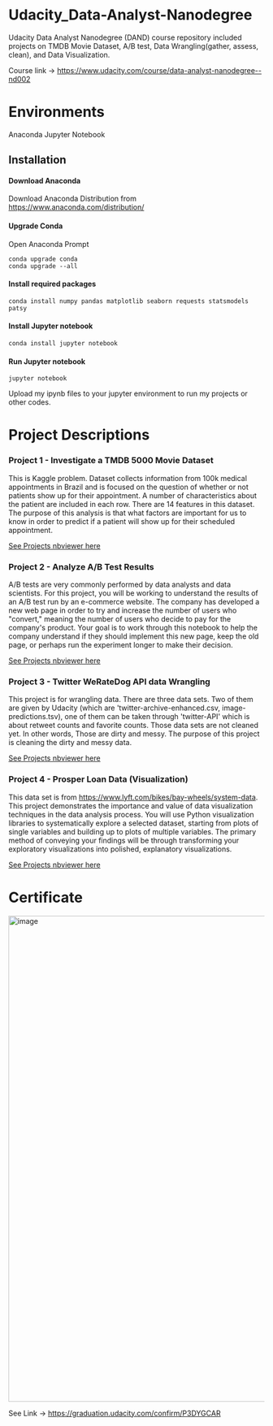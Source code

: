 # Udacity_Data-Analyst-Nanodegree
Udacity Data Analyst Nanodegree (DAND) course repository included projects on TMDB Movie Dataset, A/B test, Data Wrangling(gather, assess, clean), and Data Visualization.

Course link ->  https://www.udacity.com/course/data-analyst-nanodegree--nd002

# Environments
Anaconda Jupyter Notebook

## Installation

#### Download Anaconda
Download Anaconda Distribution from https://www.anaconda.com/distribution/

#### Upgrade Conda
Open Anaconda Prompt
```
conda upgrade conda
conda upgrade --all
```

#### Install required packages
```
conda install numpy pandas matplotlib seaborn requests statsmodels patsy
```

#### Install Jupyter notebook
```
conda install jupyter notebook
```
#### Run Jupyter notebook
```
jupyter notebook
```

Upload my ipynb files to your jupyter environment to run my projects or other codes.

# Project Descriptions

### Project 1 - Investigate a TMDB 5000 Movie Dataset
This is Kaggle problem. Dataset collects information from 100k medical appointments in Brazil and is focused on the question of whether or not patients show up for their appointment. A number of characteristics about the patient are included in each row. There are 14 features in this dataset. The purpose of this analysis is that what factors are important for us to know in order to predict if a patient will show up for their scheduled appointment.

[See Projects nbviewer here](https://nbviewer.org/github/nare0317/Udacity_Data-Analyst-Nanodegree/blob/main/Project%202%20-%20EDA%20-%20Investigate%20a%20TMDB%205000%20Movie%20Dataset/Investigate%20a%20TMDB%205000%20Movie%20Dataset_v4.ipynb)

### Project 2 - Analyze A/B Test Results
A/B tests are very commonly performed by data analysts and data scientists. For this project, you will be working to understand the results of an A/B test run by an e-commerce website. The company has developed a new web page in order to try and increase the number of users who "convert," meaning the number of users who decide to pay for the company's product. Your goal is to work through this notebook to help the company understand if they should implement this new page, keep the old page, or perhaps run the experiment longer to make their decision.

[See Projects nbviewer here](https://nbviewer.org/github/nare0317/Udacity_Data-Analyst-Nanodegree/blob/main/Project%204%20-%20Wrangling%20-%20WeRateDogs/wrangle_act.ipynb)

### Project 3 - Twitter WeRateDog API data Wrangling
This project is for wrangling data. There are three data sets. Two of them are given by Udacity (which are 'twitter-archive-enhanced.csv, image-predictions.tsv), one of them can be taken through 'twitter-API' which is about retweet counts and favorite counts. Those data sets are not cleaned yet. In other words, Those are dirty and messy. The purpose of this project is cleaning the dirty and messy data.

[See Projects nbviewer here](https://nbviewer.org/github/nare0317/Udacity_Data-Analyst-Nanodegree/blob/main/Project%204%20-%20Wrangling%20-%20WeRateDogs/wrangle_act.ipynb)

### Project 4 - Prosper Loan Data (Visualization)
This data set is from https://www.lyft.com/bikes/bay-wheels/system-data. This project demonstrates the importance and value of data visualization techniques in the data analysis process. You will use Python visualization libraries to systematically explore a selected dataset, starting from plots of single variables and building up to plots of multiple variables. The primary method of conveying your findings will be through transforming your exploratory visualizations into polished, explanatory visualizations.

[See Projects nbviewer here](https://nbviewer.org/github/nare0317/Udacity_Data-Analyst-Nanodegree/blob/main/Project%205%20-%20Visualization%20-%20Prosper%20Loan%20Data/Prosper-Loan-Data-Exploration.ipynb)

# Certificate
<img width="957" alt="image" src="https://user-images.githubusercontent.com/40656125/156870079-a002f084-e189-4986-903e-f07875f67b94.png">

See Link -> https://graduation.udacity.com/confirm/P3DYGCAR

